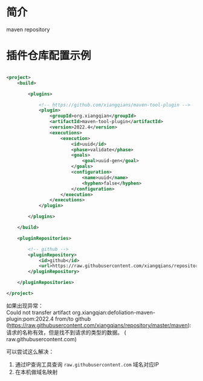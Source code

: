 # 简介

maven repository

# 插件仓库配置示例

```xml

<project>
    <build>

        <plugins>

            <!-- https://github.com/xiangqians/maven-tool-plugin -->
            <plugin>
                <groupId>org.xiangqian</groupId>
                <artifactId>maven-tool-plugin</artifactId>
                <version>2022.4</version>
                <executions>
                    <execution>
                        <id>uuid</id>
                        <phase>validate</phase>
                        <goals>
                            <goal>uuid-gen</goal>
                        </goals>
                        <configuration>
                            <name>uuid</name>
                            <hyphen>false</hyphen>
                        </configuration>
                    </execution>
                </executions>
            </plugin>

        </plugins>

    </build>

    <pluginRepositories>

        <!-- github -->
        <pluginRepository>
            <id>github</id>
            <url>https://raw.githubusercontent.com/xiangqians/repository/master/maven</url>
        </pluginRepository>

    </pluginRepositories>

</project>
```

如果出现异常：  
Could not transfer artifact org.xiangqian:defoliation-maven-plugin:pom:2022.4 from/to
github (https://raw.githubusercontent.com/xiangqians/repository/master/maven): 请求的名称有效，但是找不到请求的类型的数据。 (
raw.githubusercontent.com)

可以尝试这么解决：

1. 通过IP查询工具查询 ```raw.githubusercontent.com``` 域名对应IP
2. 在本机做域名映射

